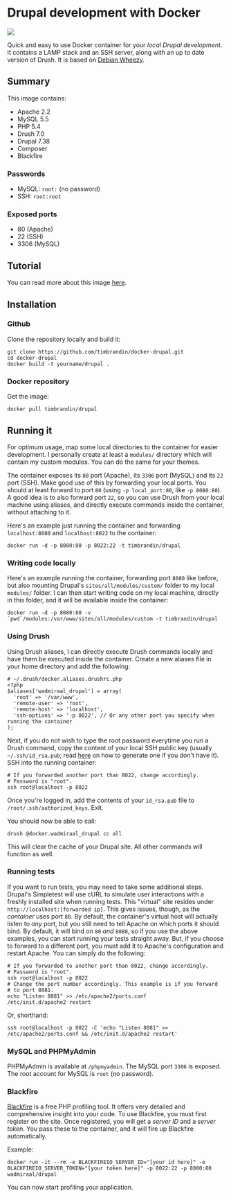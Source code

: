 Drupal development with Docker
==============================

[![](https://badge.imagelayers.io/timbrandin/drupal.svg)](https://imagelayers.io/?images=timbrandin/drupal:latest 'Get your own badge on imagelayers.io')

Quick and easy to use Docker container for your *local Drupal development*. It contains a LAMP stack and an SSH server, along with an up to date version of Drush. It is based on [Debian Wheezy](https://wiki.debian.org/DebianWheezy).

Summary
-------

This image contains:

* Apache 2.2
* MySQL 5.5
* PHP 5.4
* Drush 7.0
* Drupal 7.38
* Composer
* Blackfire

### Passwords

* MySQL: `root:` (no password)
* SSH: `root:root`

### Exposed ports

* 80 (Apache)
* 22 (SSH)
* 3306 (MySQL)

Tutorial
--------

You can read more about this image [here](http://wadmiraal.net/lore/2015/03/27/use-docker-to-kickstart-your-drupal-development/).

Installation
------------

### Github

Clone the repository locally and build it:

	git clone https://github.com/timbrandin/docker-drupal.git
	cd docker-drupal
	docker build -t yourname/drupal .

### Docker repository

Get the image:

	docker pull timbrandin/drupal

Running it
----------

For optimum usage, map some local directories to the container for easier development. I personally create at least a `modules/` directory which will contain my custom modules. You can do the same for your themes.

The container exposes its `80` port (Apache), its `3306` port (MySQL) and its `22` port (SSH). Make good use of this by forwarding your local ports. You should at least forward to port `80` (using `-p local_port:80`, like `-p 8080:80`). A good idea is to also forward port `22`, so you can use Drush from your local machine using aliases, and directly execute commands inside the container, without attaching to it.

Here's an example just running the container and forwarding `localhost:8080` and `localhost:8022` to the container:

	docker run -d -p 8080:80 -p 8022:22 -t timbrandin/drupal

### Writing code locally

Here's an example running the container, forwarding port `8080` like before, but also mounting Drupal's `sites/all/modules/custom/` folder to my local `modules/` folder. I can then start writing code on my local machine, directly in this folder, and it will be available inside the container:

	docker run -d -p 8080:80 -v `pwd`/modules:/var/www/sites/all/modules/custom -t timbrandin/drupal

### Using Drush

Using Drush aliases, I can directly execute Drush commands locally and have them be executed inside the container. Create a new aliases file in your home directory and add the following:

	# ~/.drush/docker.aliases.drushrc.php
	<?php
	$aliases['wadmiraal_drupal'] = array(
	  'root' => '/var/www',
	  'remote-user' => 'root',
	  'remote-host' => 'localhost',
	  'ssh-options' => '-p 8022', // Or any other port you specify when running the container
	);

Next, if you do not wish to type the root password everytime you run a Drush command, copy the content of your local SSH public key (usually `~/.ssh/id_rsa.pub`; read [here](https://help.github.com/articles/generating-ssh-keys/) on how to generate one if you don't have it). SSH into the running container:

	# If you forwarded another port than 8022, change accordingly.
	# Password is "root".
	ssh root@localhost -p 8022

Once you're logged in, add the contents of your `id_rsa.pub` file to `/root/.ssh/authorized_keys`. Exit.

You should now be able to call:

	drush @docker.wadmiraal_drupal cc all

This will clear the cache of your Drupal site. All other commands will function as well.

### Running tests

If you want to run tests, you may need to take some additional steps. Drupal's Simpletest will use cURL to simulate user interactions with a freshly installed site when running tests. This "virtual" site resides under `http://localhost:[forwarded ip]`. This gives issues, though, as the *container* uses port `80`. By default, the container's virtual host will actually listen to *any* port, but you still need to tell Apache on which ports it should bind. By default, it will bind on `80` *and* `8080`, so if you use the above examples, you can start running your tests straight away. But, if you choose to forward to a different port, you must add it to Apache's configuration and restart Apache. You can simply do the following:

	# If you forwarded to another port than 8022, change accordingly.
	# Password is "root".
	ssh root@localhost -p 8022
	# Change the port number accordingly. This example is if you forward
	# to port 8081.
	echo "Listen 8081" >> /etc/apache2/ports.conf
	/etc/init.d/apache2 restart

Or, shorthand:

	ssh root@localhost -p 8022 -C 'echo "Listen 8081" >> /etc/apache2/ports.conf && /etc/init.d/apache2 restart'

### MySQL and PHPMyAdmin

PHPMyAdmin is available at `/phpmyadmin`. The MySQL port `3306` is exposed. The root account for MySQL is `root` (no password).

### Blackfire

[Blackfire](https://blackfire.io) is a free PHP profiling tool. It offers very detailed and comprehensive insight into your code. To use Blackfire, you must first register on the site. Once registered, you will get a *server ID* and a *server token*. You pass these to the container, and it will fire up Blackfire automatically.

Example:

	docker run -it --rm -e BLACKFIREIO_SERVER_ID="[your id here]" -e BLACKFIREIO_SERVER_TOKEN="[your token here]" -p 8022:22 -p 8080:80 wadmiraal/drupal

You can now start profiling your application.
